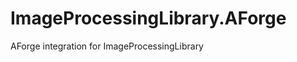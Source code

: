 ImageProcessingLibrary.AForge
=============================

AForge integration for ImageProcessingLibrary
